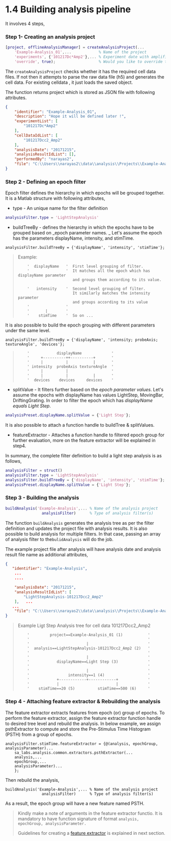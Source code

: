 # 1.4 Building analysis pipeline

It involves 4 steps,

### Step 1- Creating an analysis project

```Matlab
[project, offlineAnalysisManager] = createAnalysisProject(...
    'Example-Analysis_01',...            % Name of the project
    'experiments', {'101217Dc*Amp2'},... % Experiment date with amplifier channel 
    'override', true);                   % Would you like to override the project
```

The `createAnalysisProject` checks whether it has the required cell data files. If not then it attempts to parse the raw data file \(h5\) and generates the cell data. For existing celldata , it just loads the saved object.

The function returns project which is stored as JSON file with following attributes.

```json
{
    "identifier": "Example-Analysis_01",
    "description": "Hope it will be defined later !",
    "experimentList": [
        "101217Dc*Amp2"
    ],
    "cellDataIdList": [
        "101217Dcc2_Amp2"
    ],
    "analysisDate": "20171215",
    "analysisResultIdList": [],
    "performedBy": "narayas2",
    "file": "C:\\Users\\narayas2\\data\\analysis\\Projects\\Example-Analysis_01\\project.json"
}
```

### Step 2 - Defining an epoch filter

Epoch filter defines the hierarchy in which epochs will be grouped together. It is a Matlab structure with following attributes,

* type -  An unique name for the filter definition

```Matlab
analysisFilter.type = 'LightStepAnalysis'
```

* buildTreeBy - defines the hierarchy in which the epochs have to be grouped based on _epoch parameter names. _
  Let's assume the epoch has the parameters displayName, intensity, and stimTime. 

```
analysisFilter.buildTreeBy = {'displayName', 'intensity', 'stimTime'};
```

> Example:
>
> ```
>     '  displayName   '  First level grouping of filter. 
>     '                '  It matches all the epoch which has displayName parameter
>                         and groups them according to its value.
>     
>     '   intensity    '  Second level grouping of filter. 
>                         It similarly matches the intensity parameter
>                         and groups according to its value
>     '                '
>     '       |        '
>     '    stimTime    '  So on ...
> ```

It is also possible to build the epoch grouping with different parameters under the same level.

```
analysisFilter.buildTreeBy = {'displayName', 'intensity; probeAxis; textureAngle', 'devices'};
```

> ```
>     '            displayName             '
>     '     +----------++----------+       '
>     '     |          |           |       '
>     ' intensity  probeAxis textureAngle  ' 
>     '     |          |                   '
>     '     |          |           |       '
>     '  devices    devices     devices    '
> ```

* splitValue -  It filters further based on the _epoch parameter values_. Let's assume the epochs with displayName has values LightStep, MovingBar, DriftingGrating. In order to filter the epoch which has _displayName equals Light Step_.  

```Matlab
analysisPreset.displayName.splitValue = {'Light Step'};
```

It is also possible to attach a function handle to buildTree & splitValues.

* featureExtractor - Attaches a function handle to filtered epoch group for further evaluation, more on the feature extractor will be explained in step4. 

In summary, the complete filter definition to build a light step analysis is as follows,

```Matlab
analysisFilter = struct()
analysisFilter.type = 'LightStepAnalysis'
analysisFilter.buildTreeBy = {'displayName', 'intensity', 'stimTime'};
analysisPreset.displayName.splitValue = {'Light Step'};
```

### Step 3 - Building the analysis

```Matlab
buildAnalysis('Example-Analysis',... % Name of the analysis project
                analysisFilter)      % Type of analysis filter(s)
```

The function `buildAnalysis` generates the analysis tree as per the filter definition and updates the project file with analysis results. It is also possible to build analysis for multiple filters. In that case, passing an array of analysis filter to the`bulidAnalysis` will do the job.

The example project file after analysis will have analysis date and analysis result file name as additional attributes,

```json
{
   "identifier": "Example-Analysis",
    ... 
    ....

    "analysisDate": "20171215",
    "analysisResultIdList": [
        "LightStepAnalysis-101217Dcc2_Amp2"
    ],   ... 
   ...
    "file": "C:\\Users\\narayas2\\data\\analysis\\Projects\\Example-Analysis_01\\project.json"
}
```

> Example Ligt Step Analysis tree for cell data 101217Dcc2\_Amp2
>
> ```
>     '         project==Example-Analysis_01 (1)           '
>     '                                                    '
>     '                         |                          '
>     '  analysis==LightStepAnalysis-101217Dcc2_Amp2 (2)   '
>     '                                                    '
>     '                         |                          '
>     '            displayName==Light Step (3)             '
>     '                                                    '
>     '                         |                          '
>     '                 intensity==1 (4)                   '
>     '            +------------+------------+             '
>     '            |                         |             '
>     '    stimTime==20 (5)          stimTime==500 (6)     '
> ```

### Step 4 - Attaching feature extractor & Rebuilding the analysis

The feature extractor extracts features from epoch \(or\) group of epochs. To perform the feature extractor, assign the feature extractor function handle to desired tree level and rebuild the analysis. In below example, we assign psthExtractor to compute and store the Pre-Stimulus Time Histogram \(PSTH\) from a group of epochs.

```
analysisFilter.stimTime.featureExtractor = {@(analysis, epochGroup, analysisParameter)...
    sa_labs.analysis.common.extractors.psthExtractor(...
    analysis,...
    epochGroup,...
    analysisParameter)...
    };
```

Then rebuild the analysis,

```
buildAnalysis('Example-Analysis',... % Name of the analysis project
                analysisFilter)      % Type of analysis filter(s)
```

As a result, the epoch group will have a new feature named PSTH.

> Kindly make a note of arguments in the feature extractor functio. It is mandatory to have function signature of format  `analysis, epochGroup, analysisParameter.`
>
> Guidelines for creating a [feature extractor](/building-analysis-pipeline/32-creating-feature-extractor.md) is explained in next section.



